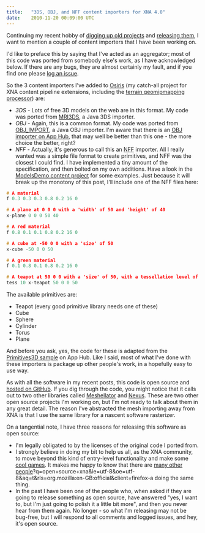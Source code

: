```yaml
---
title:   "3DS, OBJ, and NFF content importers for XNA 4.0"
date:    2010-11-20 00:09:00 UTC
---
```


Continuing my recent hobby of [digging up old projects](/blog/archive/2010/11/13/introducing-stitchup-generating-shaders-from-hlsl-shader-fragments) and [releasing them](/blog/archive/2010/11/16/an-xna--content-pipeline-processor-for-terrain), I want to mention a couple of content importers that I have been working on.

I'd like to preface this by saying that I've acted as an aggregator; most of this code was ported from somebody else's work, as I have acknowledged below. If there are any bugs, they are almost certainly my fault, and if you find one please [log an issue](https://github.com/tgjones/osiris/issues).

So the 3 content importers I've added to [Osiris](https://github.com/tgjones/osiris) (my catch-all project for XNA content pipeline extensions, including the [terrain geomipmapping processor](/blog/archive/2010/11/16/an-xna--content-pipeline-processor-for-terrain)) are:

* *3DS* - Lots of free 3D models on the web are in this format. My code was ported from [MRI3DS](http://www.pixelnerve.com/processing/libraries/mri3ds/), a Java 3DS importer.
* *OBJ* - Again, this is a common format. My code was ported from [OBJ_IMPORT](http://www.pixelnerve.com/processing/libraries/objimport/), a Java OBJ importer. I'm aware that there is an [OBJ importer on App Hub](http://create.msdn.com/en-us/education/catalog/sample/custom_model_importer), that may well be better than this one - the more choice the better, right?
* *NFF* - Actually, it's generous to call this an [NFF](http://tog.acm.org/resources/SPD/NFF.TXT) importer. All I really wanted was a simple file format to create primitives, and NFF was the closest I could find. I have implemented a tiny amount of the specification, and then bolted on my own additions. Have a look in the [ModelsDemo content project](https://github.com/tgjones/osiris/tree/master/src/ModelsDemo/ModelsDemoContent/Primitives/) for some examples. Just because it will break up the monotony of this post, I'll include one of the NFF files here:

``` c
# A material
f 0.3 0.3 0.3 0.8 0.2 16 0

# A plane at 0 0 0 with a 'width' of 50 and 'height' of 40
x-plane 0 0 0 50 40

# A red material
f 0.8 0.1 0.1 0.8 0.2 16 0

# A cube at -50 0 0 with a 'size' of 50
x-cube -50 0 0 50

# A green material
f 0.1 0.8 0.1 0.8 0.2 16 0

# A teapot at 50 0 0 with a 'size' of 50, with a tessellation level of 10
tess 10 x-teapot 50 0 0 50
```

The available primitives are:

* Teapot (every good primitive library needs one of these)
* Cube
* Sphere
* Cylinder
* Torus
* Plane

And before you ask, yes, the code for these is adapted from the [Primitives3D sample](http://create.msdn.com/en-US/education/catalog/sample/primitives_3d) on App Hub. Like I said, most of what I've done with these importers is package up other people's work, in a hopefully easy to use way.

As with all the software in my recent posts, this code is open source and [hosted on GitHub](https://github.com/tgjones/osiris). If you dig through the code, you might notice that it calls out to two other libraries called [Meshellator](https://github.com/tgjones/meshellator) and [Nexus](https://github.com/tgjones/nexus). These are two other open source projects I'm working on, but I'm not ready to talk about them in any great detail. The reason I've abstracted the mesh importing away from XNA is that I use the same library for a nascent software rasterizer.

On a tangential note, I have three reasons for releasing this software as open source:

* I'm legally obligated to by the licenses of the original code I ported from.
* I strongly believe in doing my bit to help us all, as the XNA community, to move beyond this kind of entry-level functionality and make some [cool games](http://www.indiegames-uprising.com/). It makes me happy to know that there are [many other people](http://www.google.com/search)?q=open+source+xna&ie=utf-8&oe=utf-8&aq=t&rls=org.mozilla:en-GB:official&client=firefox-a doing the same thing.
* In the past I have been one of the people who, when asked if they are going to release something as open source, have answered "yes, I want to, but I'm just going to polish it a little bit more", and then you never hear from them again. No longer - so what I'm releasing may not be bug-free, but I will respond to all comments and logged issues, and hey, it's open source.